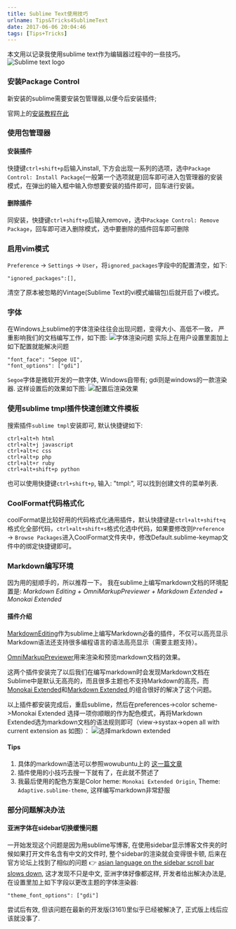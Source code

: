 ```yaml
---
title: Sublime Text使用技巧
urlname: Tips&Tricks4SublimeText
date: 2017-06-06 20:04:46
tags: [Tips+Tricks]
---
```


本文用以记录我使用sublime text作为编辑器过程中的一些技巧。
![Sublime text logo](https://cdn.safeandsound.cn/image/sublime/SublimeLogo.png)

<!--more-->

### 安装Package Control
新安装的sublime需要安装包管理器,以便今后安装插件;

官网上的[安装教程在此](https://packagecontrol.io/installation#st3)

### 使用包管理器
#### 安装插件
快捷键`ctrl+shift+p`后输入install, 下方会出现一系列的选项，选中`Package Control: Install Package`(一般第一个选项就是)回车即可进入包管理器的安装模式，在弹出的输入框中输入你想要安装的插件即可，回车进行安装。
#### 删除插件
同安装，快捷键`ctrl+shift+p`后输入remove，选中`Package Control: Remove Package`，回车即可进入删除模式，选中要删除的插件回车即可删除

### 启用vim模式
`Preference` -> `Settings` -> `User`，将`ignored_packages`字段中的配置清空，如下:

```
"ignored_packages":[],
```
清空了原本被忽略的Vintage(Sublime Text的vi模式编辑包)后就开启了vi模式。

### 字体
在Windows上sublime的字体渲染往往会出现问题，变得大小、高低不一致， 严重影响我们的文档编写工作，如下图:
![字体渲染问题](https://cdn.safeandsound.cn/image/sublime/font1.png)
实际上在用户设置里面加上如下配置就能解决问题

```
"font_face": "Segoe UI",
"font_options": ["gdi"]
```
`Segoe`字体是微软开发的一款字体,  Windows自带有; gdi则是windows的一款渲染器. 
这样设置后的效果如下图:
![配置后渲染效果](https://cdn.safeandsound.cn/image/sublime/font2.png)

### 使用sublime tmpl插件快速创建文件模板
搜索插件`sublime tmpl`安装即可, 默认快捷键如下:

```
ctrl+alt+h html
ctrl+alt+j javascript
ctrl+alt+c css
ctrl+alt+p php
ctrl+alt+r ruby
ctrl+alt+shift+p python
```
也可以使用快捷键`ctrl+shift+p`, 输入: "tmpl:", 可以找到创建文件的菜单列表.

### CoolFormat代码格式化
coolFormat是比较好用的代码格式化通用插件，默认快捷键是`ctrl+alt+shift+q`格式化全部代码，`ctrl+alt+shift+s`格式化选中代码，如果要修改则`Preference` -> `Browse Packages`进入CoolFormat文件夹中，修改Default.sublime-keymap文件中的绑定快捷键即可。

### Markdown编写环境
因为用的挺顺手的，所以推荐一下。
我在sublime上编写markdown文档的环境配置是:
*Markdown Editing + OmniMarkupPreviewer + Markdown Extended + Monokai Extended*

#### 插件介绍
[MarkdownEditing](https://github.com/SublimeText-Markdown/MarkdownEditing)作为sublime上编写Markdown必备的插件，不仅可以高亮显示Markdown语法还支持很多编程语言的语法高亮显示（需要主题支持）。

[OmniMarkupPreviewer](https://github.com/timonwong/OmniMarkupPreviewer)用来渲染和预览markdown文档的效果。

这两个插件安装完了以后我们在编写markdown时会发现Markdown文档在Sublime中是默认无高亮的，而且很多主题也不支持Markdown的高亮，而[Monokai Extended](https://github.com/jonschlinkert/sublime-monokai-extended)和[Markdown Extended ](https://github.com/jonschlinkert/sublime-markdown-extended)的组合很好的解决了这个问题。

以上插件都安装完成后，重启sublime，然后在preferences->color scheme->Monokai Extended 选择一项你顺眼的作为配色模式，再将Markdown Extended选为markdown文档的语法规则即可（view->systax->open all with current extension as 如图）：
<img src="https://cdn.safeandsound.cn/image/sublime下markdown环境配置/markdownExtended.png"  alt="选择markdown extended">
#### Tips
1. 具体的markdown语法可以参照wowubuntu上的 [这一篇文章](http://wowubuntu.com/markdown/)
2. 插件使用的小技巧去搜一下就有了，在此就不赘述了
3. 我最后使用的配色方案是Color heme: `Monokai Extended Origin`, Theme: `Adaptive.sublime-theme`, 这样编写markdown非常舒服


### 部分问题解决办法
#### 亚洲字体在sidebar切换缓慢问题
一开始发现这个问题是因为用sublime写博客, 在使用sidebar显示博客文件夹的时候如果打开文件名含有中文的文件时, 整个sidebar的渲染就会变得很卡顿, 后来在官方论坛上找到了相似的问题 👉 [asian language on the sidebar scroll bar slows down](https://forum.sublimetext.com/t/asian-language-on-the-sidebar-scroll-bar-slows-down/30116/2), 这才发现不只是中文, 亚洲字体好像都这样, 开发者给出解决办法是, 在设置里加上如下字段以更改主题的字体渲染器:

```
"theme_font_options": ["gdi"]
```
尝试后有效, 但该问题在最新的开发版(3161)里似乎已经被解决了, 正式版上线后应该就没事了.